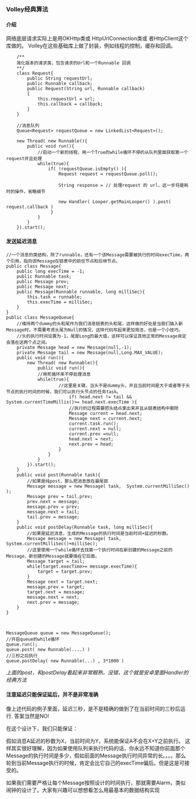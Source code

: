 ### Volley经典算法


#### 介绍

网络底层请求实际上是用OKHttp类或 HttpUrlConnection类或 者HttpClient这个库做的。
Volley在这些基础库上做了封装，例如线程的控制，缓存和回调。

        
        /**
        简化版本的请求类，包含请求的Url和一个Runnable 回调
        **/
        class Request{
            public String requestUrl;
            public Runnable callback;
            public Request(String url, Runnable callback)
            {
                this.requestUrl = url;
                this.callback = callback;
            }
        }
        
        //消息队列
        Queue<Request> requestQueue = new LinkedList<Request>();
        
        new Thread( new Runnable(){
            public void run(){
                //启动一个新的线程，用一个True的while循环不停的从队列里面获取第一个request并且处理
                while(true){
                    if( !requestQueue.isEmpty() ){
                        Request request = requestQueue.poll();
                        
                        String response = // 处理request 的 url，这一步将是耗时的操作，省略细节
                        
                        new Handler( Looper.getMainLooper() ).post( request.callback )
                     }
                }
            }
        }).start();
        
#### 发送延迟消息
    
    //一个消息的类结构，除了runnable，还有一个该Message需要被执行的时间execTime，两个引用，指向该Message在链表中的前任节点和后继节点。
    public class Message{
        public long execTime = -1;
        public Runnable task;
        public Message prev;
        public Message next;
        public Message(Runnable runnable, long milliSec){
            this.task = runnable;
            this.execTime = milliSec;
        }
    }
    public class MessageQueue{
        //维持两个dummy的头和尾作为我们消息链表的头和尾，这样做的好处是当我们插入新Message时，不需要考虑头尾为Null的情况，这样代码写起来更加简洁，也是一个小技巧。
        //头的执行时间设置为-1，尾是Long的最大值，这样可以保证其他正常的Message肯定会落在这两个点之间。
        private Message head = new Message(null,-1);
        private Message tail = new Message(null,Long.MAX_VALUE);
        public void run(){
            new Thread( new Runnable(){
                public void run(){
                //用死循环来不停处理消息
                while(true){
                        //这里是关键，当头不是dummy头，并且当前时间是大于或者等于头节点的执行时间的时候，我们可以执行头节点的任务task。
                            if( head.next != tail && System.currentTimeMillis()>= head.next.execTime ){
                            //执行的过程需要把头结点拿出来并且从链表结构中删除
                            Message current = head.next;
                            Message next = current.next;
                            current.task.run();
                            current.next = null;
                            current.prev =null;
                            head.next = next;
                            next.prev = head;
                        }
                    }
                }
            }).start();
        }
        public void post(Runnable task){
            //如果是纯post，那么把消息放在最尾部
            Message message = new Message( task,  System.currentMilliSec() );
            Message prev = tail.prev;
            prev.next = message;
            message.prev = prev;
            message.next = tail;
            tail.prev = message;
        }
        public void postDelay(Runnable task, long milliSec){
            //如果是延迟消息，生成的Message的执行时间是当前时间+延迟的秒数。
            Message message = new Message( task,  System.currentMilliSec()+milliSec);
            //这里使用一个while循环去找第一个执行时间在新创建的Message之前的Message，新创建的Message就要插在它后面。
            Message target = tail;
            while(target.execTime>= message.execTime){
                target = target.prev;
            }
            Message next = target.next;
            message.prev = target;
            target.next = message;
            message.next = next;
            next.prev = message;
        }
    }



    MessageQueue queue = new MessageQueue();
    //开启queue的while循环
    queue.run();
    queue.post( new Runnable(....) )
    //三秒之后执行
    queue.postDelay( new Runnable(...) , 3*1000 )
    
*上面的post，和postDelay看起来非常眼熟，没错，这个就是安卓里面Handler的经典方法*

#### 注意延迟只能保证延后，并不是非常准确

像上述代码的例子里面，延迟三秒，是不是精确的做到了在当前时间的三秒后运行.  答案当然是NO!

在这个设计下，我们只能保证：

假如消息A延迟的秒数为X，当前时间为Y，系统能保证A不会在X+Y之前执行。 这样其实很好理解，因为如果使用队列来执行代码的话，你永远不知道你前面那个Message的执行时间是多少，假如前面的Message执行时间异常的长。。。。那么轮到当前Message执行的时候，肯定会比它自己的execTime偏后。但是这是可接受的。

如果我们需要严格让每个Message按照设计的时间执行，那就需要Alarm，类似闹钟的设计了。大家有兴趣可以想想看怎么用最基本的数据结构实现